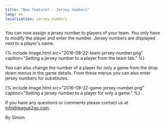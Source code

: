 ```yaml
---
title: "New feature! - Jersey numbers"
lang: en
localization: jersey-numbers
---
```

You can now assign ​a​ jersey number to players of your team. You only have to modify the player and enter the number. Jersey numbers are displayed ​next to a player's name.

{% include image.html src="2016-08-22-team-jersey-number.png" caption="Setting a jersey number to a player from the team tab." %}

​You can also change the number of a player for only a game from the drop down menus in the game details. From these menus you can also enter jersey numbers for substitutes.

{% include image.html src="2016-08-22-game-jersey-number.png" caption="Setting a jersey number to a player for only a game." %}

If you have any questions or comments please contact us at [info@league2go.com](mailto:info@league2go.com).

By Simon.
